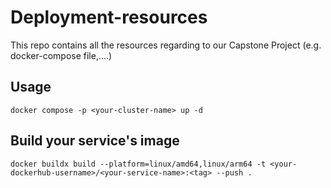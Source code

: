 # Deployment-resources
This repo contains all the resources regarding to our Capstone Project (e.g. docker-compose file,....)

## Usage
```
docker compose -p <your-cluster-name> up -d
```

## Build your service's image
```
docker buildx build --platform=linux/amd64,linux/arm64 -t <your-dockerhub-username>/<your-service-name>:<tag> --push .
```
